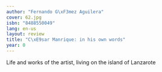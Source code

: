 ```yaml
---
author: "Fernando G\xF3mez Aguilera"
cover: 62.jpg
isbn: "8488550049"
lang: en-us
layout: review
title: "C\xE9sar Manrique: in his own words"
year: 0
---
```


Life and works of the artist, living on the island of Lanzarote
